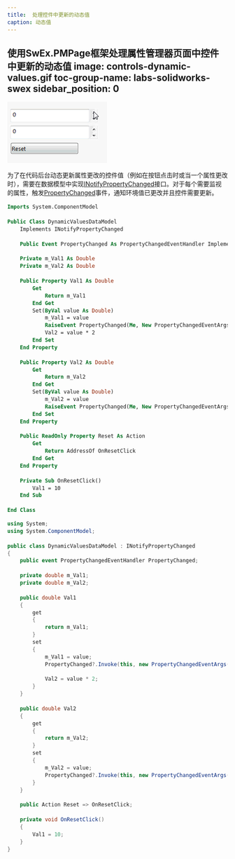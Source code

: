 ```yaml
---
title:  处理控件中更新的动态值
caption: 动态值
---
```

 使用SwEx.PMPage框架处理属性管理器页面中控件中更新的动态值
image: controls-dynamic-values.gif
toc-group-name: labs-solidworks-swex
sidebar_position: 0
---
![更新的控件值](controls-dynamic-values.gif)

为了在代码后台动态更新属性更改的控件值（例如在按钮点击时或当一个属性更改时），需要在数据模型中实现[INotifyPropertyChanged](https://docs.microsoft.com/en-us/dotnet/api/system.componentmodel.inotifypropertychanged?view=netframework-4.8)接口。对于每个需要监视的属性，触发[PropertyChanged](https://docs.microsoft.com/en-us/dotnet/api/system.componentmodel.inotifypropertychanged.propertychanged?view=netframework-4.8)事件，通知环境值已更改并且控件需要更新。

~~~vb
Imports System.ComponentModel

Public Class DynamicValuesDataModel
    Implements INotifyPropertyChanged

    Public Event PropertyChanged As PropertyChangedEventHandler Implements INotifyPropertyChanged.PropertyChanged

    Private m_Val1 As Double
    Private m_Val2 As Double

    Public Property Val1 As Double
        Get
            Return m_Val1
        End Get
        Set(ByVal value As Double)
            m_Val1 = value
            RaiseEvent PropertyChanged(Me, New PropertyChangedEventArgs(NameOf(Val1)))
            Val2 = value * 2
        End Set
    End Property

    Public Property Val2 As Double
        Get
            Return m_Val2
        End Get
        Set(ByVal value As Double)
            m_Val2 = value
            RaiseEvent PropertyChanged(Me, New PropertyChangedEventArgs(NameOf(Val2)))
        End Set
    End Property

    Public ReadOnly Property Reset As Action
        Get
            Return AddressOf OnResetClick
        End Get
    End Property

    Private Sub OnResetClick()
        Val1 = 10
    End Sub

End Class
~~~

~~~cs
using System;
using System.ComponentModel;

public class DynamicValuesDataModel : INotifyPropertyChanged
{
    public event PropertyChangedEventHandler PropertyChanged;

    private double m_Val1;
    private double m_Val2;

    public double Val1
    {
        get
        {
            return m_Val1;
        }
        set
        {
            m_Val1 = value;
            PropertyChanged?.Invoke(this, new PropertyChangedEventArgs(nameof(Val1)));

            Val2 = value * 2;
        }
    }

    public double Val2
    {
        get
        {
            return m_Val2;
        }
        set
        {
            m_Val2 = value;
            PropertyChanged?.Invoke(this, new PropertyChangedEventArgs(nameof(Val2)));
        }
    }

    public Action Reset => OnResetClick;

    private void OnResetClick()
    {
        Val1 = 10;
    }
}
~~~